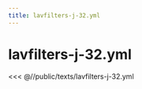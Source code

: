 ```yaml
---
title: lavfilters-j-32.yml
---
```


# lavfilters-j-32.yml

<script setup>
import DownloadButton from '@components/DownloadButton.vue'
</script>

<DownloadButton
  filePath="texts/lavfilters-j-32.yml"
/>

<<< @//public/texts/lavfilters-j-32.yml
